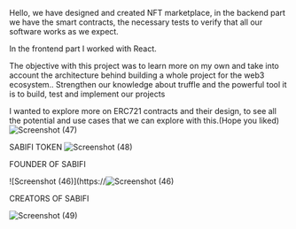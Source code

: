 Hello, we have designed and created  NFT marketplace, in the backend part we have the smart contracts, the necessary tests to verify that all our software works as we expect.

In the frontend part I worked with React.

The objective with this project was to learn more on my own and take into account the architecture behind building a whole project for the web3 ecosystem.. Strengthen our knowledge about truffle and the powerful tool it is to build, test and implement our projects

I wanted to explore more on ERC721 contracts and their design, to see all the potential and use cases that we can explore with this.(Hope you liked)
![Screenshot (47)](https://user-images.githubusercontent.com/106371202/207230303-4cf72ee1-b51e-4e4b-a736-bef8ec96492d.png)

SABIFI TOKEN
![Screenshot (48)](https://user-images.githubusercontent.com/106371202/207230424-67bd247a-f75d-4cb5-80a4-6cb4f4b0ba9b.png)

FOUNDER OF SABIFI

![Screenshot (46)](https://![Screenshot (46)](https://user-images.githubusercontent.com/106371202/207230981-e681aa13-0e17-4e45-84ad-b5ea52841324.png)


CREATORS OF SABIFI


![Screenshot (49)](https://user-images.githubusercontent.com/106371202/207230873-fe4b7e29-06f3-4377-8349-5688fb4541be.png)
